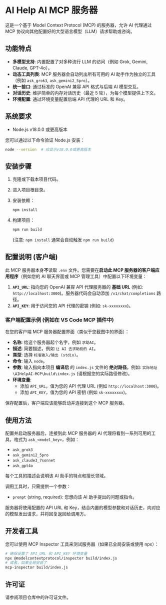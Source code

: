 # AI Help AI MCP 服务器

这是一个基于 Model Context Protocol (MCP) 的服务器，允许 AI 代理通过 MCP 协议向其他配置好的大型语言模型（LLM）请求帮助或咨询。

## 功能特点

-   **多模型支持**: 内置配置了对多种流行 LLM 的访问（例如 Grok, Gemini, Claude, GPT-4o）。
-   **动态工具列表**: MCP 服务器会自动列出所有可用的 AI 助手作为独立的工具（例如 `ask_grok3`, `ask_gemini2_5pro`）。
-   **统一接口**: 通过标准的 OpenAI 兼容 API 格式与后端 AI 模型交互。
-   **对话历史**: 维护简单的内存对话历史（最近 5 轮），为每个模型提供上下文。
-   **环境配置**: 通过环境变量配置后端 API 代理的 URL 和 Key。

## 系统要求

-   Node.js v18.0.0 或更高版本

您可以通过以下命令验证 Node.js 安装：

```bash
node --version  # 应显示v18.0.0或更高版本
```

## 安装步骤

1.  克隆或下载本项目代码。
2.  进入项目根目录。
3.  安装依赖：

    ```bash
    npm install
    ```

4.  构建项目：

    ```bash
    npm run build
    ```

    (注意: `npm install` 通常会自动触发 `npm run build`)

## 配置说明 (客户端)

此 MCP 服务器本身**不**读取 `.env` 文件。您需要在**启动此 MCP 服务器的客户端应用程序**（例如您的 AI 聊天界面或 MCP 管理工具）中配置以下环境变量：

1.  **`API_URL`**: 指向您的 OpenAI 兼容 API 代理服务器的 **基础 URL** (例如: `http://localhost:3000`)。服务器代码会自动添加 `/v1/chat/completions` 路径。
2.  **`API_KEY`**: 用于访问您的 API 代理的密钥 (例如: `sk-xxxxxxxx`)。

### 客户端配置示例 (例如在 VS Code MCP 插件中)

在您的客户端 MCP 服务器配置界面（类似于您截图中的界面）：

-   **名称**: 给这个服务器起个名字，例如 `求助AI`。
-   **描述**: 简要描述，例如 `让 AI 去求助别的 AI`。
-   **类型**: 选择 `标准输入/输出 (stdio)`。
-   **命令**: 输入 `node`。
-   **参数**: 输入指向本项目 **编译后** 的 `index.js` 文件的 **绝对路径**。例如: `实际地址\AIHelpAI-MCP\build\index.js` (请根据您的实际路径修改)。
-   **环境变量**:
    -   添加 `API_URL`，值为您的 API 代理 URL (例如 `http://localhost:3000`)。
    -   添加 `API_KEY`，值为您的 API 密钥 (例如 `sk-xxxxxxxx`)。

保存配置后，客户端应该能够启动并连接到这个 MCP 服务器。

## 使用方法

配置并启动服务器后，连接到此 MCP 服务器的 AI 代理将看到一系列可用的工具，格式为 `ask_<model_key>`，例如：

-   `ask_grok3`
-   `ask_gemini2_5pro`
-   `ask_claude3_7sonnet`
-   `ask_gpt4o`

每个工具的描述会说明该 AI 助手的特点和擅长领域。

调用工具时，只需提供一个参数：

-   `prompt` (string, required): 您想向该 AI 助手提出的问题或指令。

服务器将使用配置的 API URL 和 Key，结合内置的模型参数和对话历史，向对应的模型发出请求，并将回复返回给调用方。

## 开发者工具

您可以使用 MCP Inspector 工具来测试服务器（如果已全局安装或使用 npx）：

```bash
# 确保设置了 API_URL 和 API_KEY 环境变量
npx @modelcontextprotocol/inspector build/index.js
# 或者，如果全局安装了
mcp-inspector build/index.js
```

## 许可证

请参阅项目仓库中的许可证文件。
